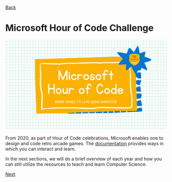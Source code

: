 [Back](/hourofcode-docs/Microsoft%20Hour%20of%20Code%20Challenge)

# Microsoft Hour of Code Challenge

![Hour of Code 2021](https://github.com/BethanyJep/Makeocode-images/blob/main/microsoft%20HOC.png?raw=true)


From 2020, as part of Hour of Code celebrations, Microsoft enables one to design and code retro arcade games. The [documentation](https://arcade.makecode.com/hour-of-code/all) provides ways in which you can interact and learn.

In the next sections, we will do a brief overview of each year and how you can still utilize the resources to teach and learn Computer Science.

[Next](/hourofcode-docs/Microsoft%20Hour%20of%20Code%20Challenge/2020.md)